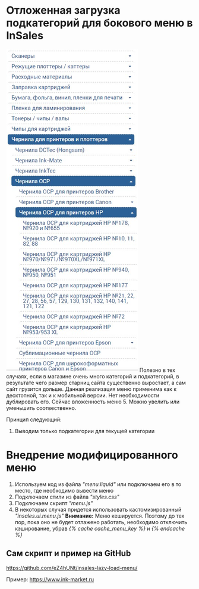 # Отложенная загрузка подкатегорий для бокового меню в InSales
![Отложенная загрузка подкатегорий для бокового меню в InSales (Preview #1)](https://github.com/eZ4hUNt/insales-lazy-load-menu/blob/master/Preview%20%231.jpg?raw=true)
Полезно в тех случаях, если в магазине очень много категорий и подкатегорий, в результате чего размер старниц сайта существенно выростает, а сам сайт грузится дольше.
Данная реализация меню применима как к десктопной, так и к мобильной версии. Нет необходимости дублировать его.
Сейчас вложенность меню 5. Можно увелить или уменьшить соотвественно.

Принцип следующий:
1. Выводим только подкатегории для текущей категории

# Внедрение модифицированного меню
1. Используем код из файла *"menu.liquid"* или подключаем его в то место, где необходимо вывести меню
2. Подключаем стили из файла *"styles.css"*
3. Подключаем скрипт *"menu.js"*
4. В некоторых случая придется использовать кастомизированный *"insales.ui.menu.js"*
**Внимание:** Меню кешируется. Поэтому до тех пор, пока оно не будет отлажено работать, необходимо отключить кэширование, убрав *{% cache cache_menu_key %}* и *{% endcache %}*

## Сам скрипт и пример на GitHub
https://github.com/eZ4hUNt/insales-lazy-load-menu/

Пример: https://www.ink-market.ru
